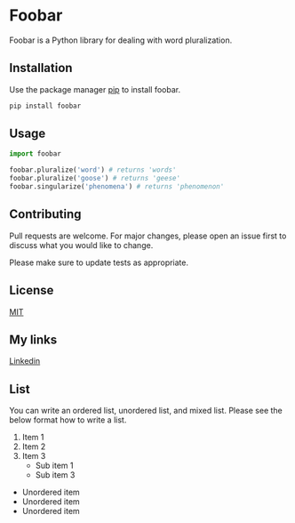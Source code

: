 # Foobar

Foobar is a Python library for dealing with word pluralization.

## Installation

Use the package manager [pip](https://pip.pypa.io/en/stable/) to install foobar.

```bash
pip install foobar
```

## Usage

```python
import foobar

foobar.pluralize('word') # returns 'words'
foobar.pluralize('goose') # returns 'geese'
foobar.singularize('phenomena') # returns 'phenomenon'
```

## Contributing
Pull requests are welcome. For major changes, please open an issue first to discuss what you would like to change.

Please make sure to update tests as appropriate.

## License
[MIT](https://choosealicense.com/licenses/mit/)

## My links

[Linkedin](https://www.linkedin.com/in/priyansh-magotra-a98282141/)

## List

You can write an ordered list, unordered list, and mixed list. Please see the below format how to write a list.

1. Item 1
2. Item 2
3. Item 3   
	* Sub item 1   
	* Sub item 3
* Unordered item
* Unordered item
* Unordered item
